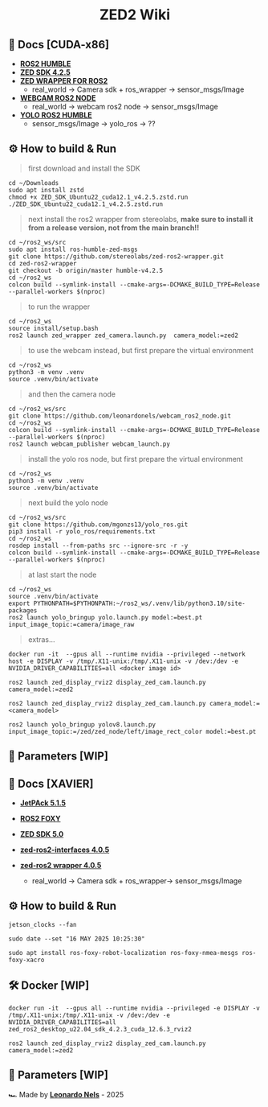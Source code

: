 <div align="center">
    <h1>ZED2 Wiki</h1>
</div>

## :open_file_folder: Docs [CUDA-x86]
- [**ROS2 HUMBLE**](https://docs.ros.org/en/humble/Installation.html)
- [**ZED SDK 4.2.5**](https://www.stereolabs.com/en-it/developers/release/4.2)
- [**ZED WRAPPER FOR ROS2**](https://github.com/stereolabs/zed-ros2-wrapper)
    - real_world → Camera sdk + ros_wrapper → sensor_msgs/Image
- [**WEBCAM ROS2 NODE**](https://github.com/leonardonels/webcam_ros2_node.git)
    - real_world → webcam ros2 node → sensor_msgs/Image
- [**YOLO ROS2 HUMBLE**](https://github.com/mgonzs13/yolo_ros/tree/main?tab=readme-ov-file)
    - sensor_msgs/Image → yolo_ros → ??
  

## :gear: How to build & Run
> first download and install the SDK
```commandline
cd ~/Downloads
sudo apt install zstd
chmod +x ZED_SDK_Ubuntu22_cuda12.1_v4.2.5.zstd.run
./ZED_SDK_Ubuntu22_cuda12.1_v4.2.5.zstd.run
```
> next install the ros2 wrapper from stereolabs, **make sure to install it from a release version, not from the main branch!!**
```commandline
cd ~/ros2_ws/src
sudo apt install ros-humble-zed-msgs
git clone https://github.com/stereolabs/zed-ros2-wrapper.git
cd zed-ros2-wrapper
git checkout -b origin/master humble-v4.2.5
cd ~/ros2_ws
colcon build --symlink-install --cmake-args=-DCMAKE_BUILD_TYPE=Release --parallel-workers $(nproc)
```
> to run the wrapper
```commandline
cd ~/ros2_ws
source install/setup.bash
ros2 launch zed_wrapper zed_camera.launch.py  camera_model:=zed2
```
> to use the webcam instead, but first prepare the virtual environment
```commandline
cd ~/ros2_ws
python3 -m venv .venv
source .venv/bin/activate
```
> and then the camera node
```commandline
cd ~/ros2_ws/src
git clone https://github.com/leonardonels/webcam_ros2_node.git
cd ~/ros2_ws
colcon build --symlink-install --cmake-args=-DCMAKE_BUILD_TYPE=Release --parallel-workers $(nproc)
ros2 launch webcam_publisher webcam_launch.py
```
> install the yolo ros node, but first prepare the virtual environment
```commandline
cd ~/ros2_ws
python3 -m venv .venv
source .venv/bin/activate
```
> next build the yolo node
```commandline
cd ~/ros2_ws/src
git clone https://github.com/mgonzs13/yolo_ros.git
pip3 install -r yolo_ros/requirements.txt
cd ~/ros2_ws
rosdep install --from-paths src --ignore-src -r -y
colcon build --symlink-install --cmake-args=-DCMAKE_BUILD_TYPE=Release --parallel-workers $(nproc)
```
> at last start the node
```commandline
cd ~/ros2_ws
source .venv/bin/activate
export PYTHONPATH=$PYTHONPATH:~/ros2_ws/.venv/lib/python3.10/site-packages
ros2 launch yolo_bringup yolo.launch.py model:=best.pt input_image_topic:=camera/image_raw
```

> extras...
```commandline
docker run -it  --gpus all --runtime nvidia --privileged --network host -e DISPLAY -v /tmp/.X11-unix:/tmp/.X11-unix -v /dev:/dev -e NVIDIA_DRIVER_CAPABILITIES=all <docker image id>
```
```commandline
ros2 launch zed_display_rviz2 display_zed_cam.launch.py camera_model:=zed2
```
```commandline
ros2 launch zed_display_rviz2 display_zed_cam.launch.py camera_model:=<camera_model>
```
```commandline
ros2 launch yolo_bringup yolov8.launch.py input_image_topic:=/zed/zed_node/left/image_rect_color model:=best.pt
```

## :abacus: Parameters [WIP]



## :open_file_folder: Docs [XAVIER]
- [**JetPAck 5.1.5**](https://docs.nvidia.com/jetson/archives/jetpack-archived/jetpack-515/release-notes/index.html)
- [**ROS2 FOXY**](https://docs.ros.org/en/foxy/index.html)
- [**ZED SDK 5.0**](https://github.com/leonardonels/cvcs_zed2/edit/main/README.md)
- [**zed-ros2-interfaces 4.0.5**](https://github.com/stereolabs/zed-ros2-interfaces/releases)

- [**zed-ros2 wrapper 4.0.5**](https://github.com/stereolabs/zed-ros2-wrapper/releases)
    - real_world → Camera sdk + ros_wrapper→ sensor_msgs/Image

## :gear: How to build & Run
```commandline
jetson_clocks --fan
```
```commandline
sudo date --set "16 MAY 2025 10:25:30"
```
```commandline
sudo apt install ros-foxy-robot-localization ros-foxy-nmea-mesgs ros-foxy-xacro
```

## :hammer_and_wrench: Docker [WIP]
```commandline
docker run -it  --gpus all --runtime nvidia --privileged -e DISPLAY -v /tmp/.X11-unix:/tmp/.X11-unix -v /dev:/dev -e NVIDIA_DRIVER_CAPABILITIES=all zed_ros2_desktop_u22.04_sdk_4.2.3_cuda_12.6.3_rviz2
```
```commandline
ros2 launch zed_display_rviz2 display_zed_cam.launch.py camera_model:=zed2
```


## :abacus: Parameters [WIP]



🏎️ Made by [**Leonardo Nels**](https://github.com/leonardonels) - 2025
